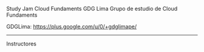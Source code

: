 




Study Jam Cloud Fundaments GDG Lima
Grupo de estudio de Cloud Fundaments


GDGLima: https://plus.google.com/u/0/+gdglimape/

----------------------------------------------------

Instructores 

